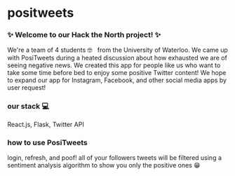 # positweets
### :sparkles: Welcome to our Hack the North project! :sparkles: 
We're a team of 4 students :nerd_face: &nbsp; from the University of Waterloo. We came up with PosiTweets during a 
heated discussion about how exhausted we are of seeing negative news. We created this app for people like us who 
want to take some time before bed to enjoy some positive Twitter content! We hope to expand our app for Instagram,
Facebook, and other social media apps by user request!

### our stack :computer:
React.js, Flask, Twitter API


### how to use PosiTweets
login, refresh, and poof! all of your followers tweets will be filtered using a sentiment analysis algorithm to show you only the positive ones :grin:

